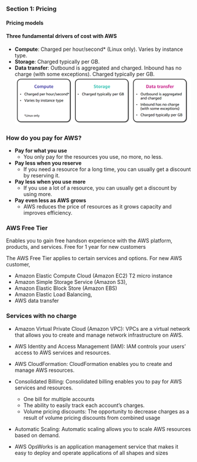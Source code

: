 ### Section 1: Pricing 

#### Pricing models
#### Three fundamental drivers of cost with AWS

* **Compute**: Charged per hour/second\* (Linux only). Varies by instance type.
* **Storage**: Charged typically per GB.
* **Data transfer**: Outbound is aggregated and charged. Inbound has no charge (with some exceptions). Charged typically per GB.
![pricing](./1.png)

### How do you pay for AWS?
- **Pay for what you use**
  - You only pay for the resources you use, no more, no less.
- **Pay less when you reserve**
  - If you need a resource for a long time, you can usually get a discount by reserving it.
- **Pay less when you use more**
  - If you use a lot of a resource, you can usually get a discount by using more.
- **Pay even less as AWS grows**
  - AWS reduces the price of resources as it grows capacity and improves efficiency.

### AWS Free Tier

Enables you to gain free handson experience with the AWS platform, products, and services. Free for 1 year for new customers

The AWS Free Tier applies to certain services and options. 
For new AWS customer,
- Amazon Elastic Compute Cloud (Amazon EC2) T2 micro instance
- Amazon Simple Storage Service (Amazon S3), 
- Amazon Elastic Block Store (Amazon EBS)
- Amazon Elastic Load Balancing, 
- AWS data transfer

### Services with no charge
- Amazon Virtual Private Cloud (Amazon VPC): VPCs are a virtual network that allows you to create and manage network infrastructure on AWS.
- AWS Identity and Access Management (IAM): IAM controls your users’ access to AWS services and 
resources.
- AWS CloudFormation: CloudFormation enables you to create and manage AWS resources.
- Consolidated Billing: Consolidated billing enables you to pay for AWS services and resources. 
    - One bill for multiple accounts
    - The ability to easily track each account’s charges.
    - Volume pricing discounts: The opportunity to decrease charges as a result of volume pricing discounts from combined usage

- Automatic Scaling: Automatic scaling allows you to scale AWS resources based on demand.
- AWS OpsWorks is an application management service that makes it easy to deploy and 
operate applications of all shapes and sizes
